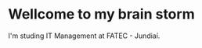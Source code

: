 <h1 align="left"> Wellcome to my brain storm </h1>
  <p> I'm studing IT Management at FATEC - Jundiaí. </p>








